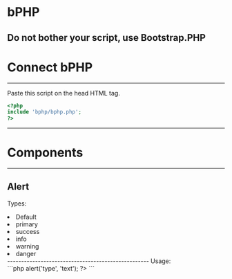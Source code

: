 # bPHP
Do not bother your script, use Bootstrap.PHP
---------------------------------------------------
# Connect bPHP
---------------------------------------------------
Paste this script on the head HTML tag.
```php
<?php
include 'bphp/bphp.php';
?>
```
---------------------------------------------------
# Components
---------------------------------------------------
## Alert
Types:<br>
<li>Default</li>
<li>primary</li>
<li>success</li>
<li>info</li>
<li>warning</li>
<li>danger</li>
---------------------------------------------------
Usage:<br>
```php
<? 
$bphp->alert('type', 'text'); 
?>
```
